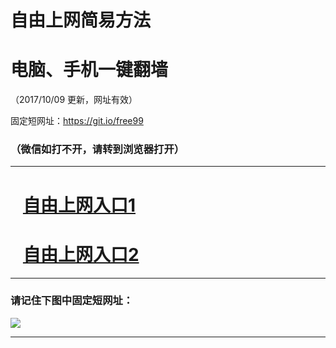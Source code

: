 ﻿# 自由上网简易方法

# 电脑、手机一键翻墙

（2017/10/09 更新，网址有效）

固定短网址：https://git.io/free99

### （微信如打不开，请转到浏览器打开）


***





# &nbsp;&nbsp; <a href="http://ft561824742.fwq-tz-1001.info/fwqtz01.html?t=100900120190 " target="_blank">自由上网入口1</a>
# &nbsp;&nbsp; <a href="http://ft2187020819.fwq-tz-1002.info/fwqtz02.html?t=100900117494 " target="_blank">自由上网入口2</a>
***

### 请记住下图中固定短网址：

<img src="https://s3-us-west-2.amazonaws.com/fwq-1001/yjfq-20170905okok.png" /> 


***

